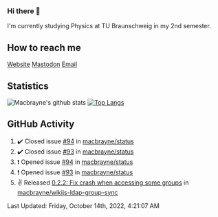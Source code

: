 ### Hi there 👋
I'm currently studying Physics at TU Braunschweig in my 2nd semester.

## How to reach me
[Website](https://florentin-schleuss.de)
[Mastodon](https://norden.social/@florentin)
[Email](mailto:hello@macbrayne.de)

## Statistics
![Macbrayne's github stats](https://github-readme-stats.vercel.app/api?username=macbrayne&count_private=true&show_icons=true&hide_rank=true&custom_title=macbrayne's%20GitHub%20Stats)
[![Top Langs](https://github-readme-stats.vercel.app/api/top-langs/?username=macbrayne&exclude_repo=liftron&layout=compact)](https://github.com/anuraghazra/github-readme-stats)
## GitHub Activity

<!--RECENT_ACTIVITY:start-->
1. ✔️ Closed issue [#94](https://github.com/macbrayne/status/issues/94) in [macbrayne/status](https://github.com/macbrayne/status)
2. ✔️ Closed issue [#93](https://github.com/macbrayne/status/issues/93) in [macbrayne/status](https://github.com/macbrayne/status)
3. ❗️ Opened issue [#94](https://github.com/macbrayne/status/issues/94) in [macbrayne/status](https://github.com/macbrayne/status)
4. ❗️ Opened issue [#93](https://github.com/macbrayne/status/issues/93) in [macbrayne/status](https://github.com/macbrayne/status)
5. ✌️ Released [0.2.2: Fix crash when accessing some groups](https://github.com/macbrayne/wikijs-ldap-group-sync/releases/tag/0.2.2) in [macbrayne/wikijs-ldap-group-sync](https://github.com/macbrayne/wikijs-ldap-group-sync)
<!--RECENT_ACTIVITY:end-->

<!--RECENT_ACTIVITY:last_update-->
Last Updated: Friday, October 14th, 2022, 4:21:07 AM
<!--RECENT_ACTIVITY:last_update_end-->


<!--
**macbrayne/macbrayne** is a ✨ _special_ ✨ repository because its `README.md` (this file) appears on your GitHub profile.

Here are some ideas to get you started:

- 🔭 I’m currently working on ...
- 🌱 I’m currently learning ...
- 👯 I’m looking to collaborate on ...
- 🤔 I’m looking for help with ...
- 💬 Ask me about ...
- 📫 How to reach me: ...
- 😄 Pronouns: ...
- ⚡ Fun fact: ...
-->
